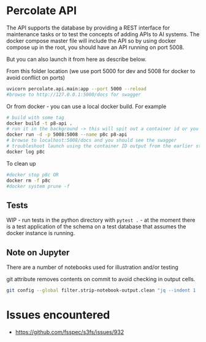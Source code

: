# Percolate API

The API supports the database by providing a REST interface for maintenance tasks or to test the concepts of adding APIs to AI systems.
The docker compose master file will include the API so by using docker compose up in the root, you should have an API running on port 5008.

But you can also launch it from here as describe below.

From this folder location (we use port 5000 for dev and 5008 for docker to avoid conflict on ports)

```bash
uvicorn percolate.api.main:app --port 5000 --reload
#browse to http://127.0.0.1:5000/docs for swagger
```

Or from docker - you can use a local docker build. For example

```bash
# build with some tag
docker build -t p8-api .
# run it in the background -> this will spit out a container id or you can use a name like p8c
docker run -d -p 5008:5008 --name p8c p8-api
# browse to localhost:5008/docs and you should see the swagger
# troubleshoot launch using the container ID output from the earlier step
docker log p8c
```

To clean up

```bash
#docker stop p8c OR
docker rm -f p8c
#docker system prune -f
```



## Tests

WIP - run tests in the python directory with `pytest .` - at the moment there is a test application of the schema on a test database that assumes the docker instance is running.

## Note on Jupyter

There are a number of notebooks used for illustration and/or testing

git attribute removes contents on commit to avoid checking in output cells.

```bash
git config --global filter.strip-notebook-output.clean "jq --indent 1 '.cells[] |= if .outputs then .outputs = [] else . end | .metadata = {}' 2>/dev/null || cat"
```


# Issues encountered
- https://github.com/fsspec/s3fs/issues/932
